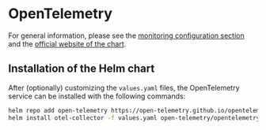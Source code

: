 # OpenTelemetry

For general information, please see the [monitoring configuration
section](../../../documentation/admin/monitoring.md) and the [official website
of the chart](https://opentelemetry.io/docs/kubernetes/helm/).

## Installation of the Helm chart

After (optionally) customizing the `values.yaml` files, the OpenTelemetry service can be
installed with the following commands:

```bash
helm repo add open-telemetry https://open-telemetry.github.io/opentelemetry-helm-charts
helm install otel-collector -f values.yaml open-telemetry/opentelemetry-collector
```
